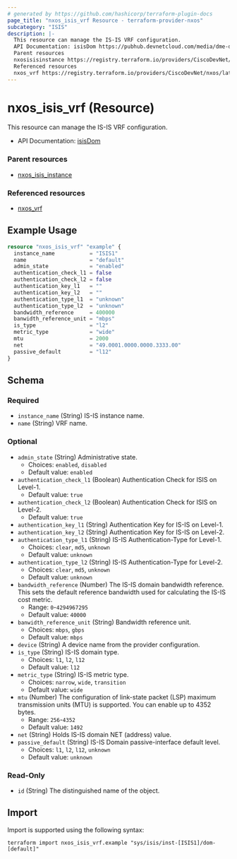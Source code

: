 ```yaml
---
# generated by https://github.com/hashicorp/terraform-plugin-docs
page_title: "nxos_isis_vrf Resource - terraform-provider-nxos"
subcategory: "ISIS"
description: |-
  This resource can manage the IS-IS VRF configuration.
  API Documentation: isisDom https://pubhub.devnetcloud.com/media/dme-docs-10-2-2/docs/Routing%20and%20Forwarding/isis:Dom/
  Parent resources
  nxosisisinstance https://registry.terraform.io/providers/CiscoDevNet/nxos/latest/docs/resources/isis_instance
  Referenced resources
  nxos_vrf https://registry.terraform.io/providers/CiscoDevNet/nxos/latest/docs/resources/vrf
---
```


# nxos_isis_vrf (Resource)

This resource can manage the IS-IS VRF configuration.

- API Documentation: [isisDom](https://pubhub.devnetcloud.com/media/dme-docs-10-2-2/docs/Routing%20and%20Forwarding/isis:Dom/)

### Parent resources

- [nxos_isis_instance](https://registry.terraform.io/providers/CiscoDevNet/nxos/latest/docs/resources/isis_instance)

### Referenced resources

- [nxos_vrf](https://registry.terraform.io/providers/CiscoDevNet/nxos/latest/docs/resources/vrf)

## Example Usage

```terraform
resource "nxos_isis_vrf" "example" {
  instance_name           = "ISIS1"
  name                    = "default"
  admin_state             = "enabled"
  authentication_check_l1 = false
  authentication_check_l2 = false
  authentication_key_l1   = ""
  authentication_key_l2   = ""
  authentication_type_l1  = "unknown"
  authentication_type_l2  = "unknown"
  bandwidth_reference     = 400000
  banwidth_reference_unit = "mbps"
  is_type                 = "l2"
  metric_type             = "wide"
  mtu                     = 2000
  net                     = "49.0001.0000.0000.3333.00"
  passive_default         = "l12"
}
```

<!-- schema generated by tfplugindocs -->
## Schema

### Required

- `instance_name` (String) IS-IS instance name.
- `name` (String) VRF name.

### Optional

- `admin_state` (String) Administrative state.
  - Choices: `enabled`, `disabled`
  - Default value: `enabled`
- `authentication_check_l1` (Boolean) Authentication Check for ISIS on Level-1.
  - Default value: `true`
- `authentication_check_l2` (Boolean) Authentication Check for ISIS on Level-2.
  - Default value: `true`
- `authentication_key_l1` (String) Authentication Key for IS-IS on Level-1.
- `authentication_key_l2` (String) Authentication Key for IS-IS on Level-2.
- `authentication_type_l1` (String) IS-IS Authentication-Type for Level-1.
  - Choices: `clear`, `md5`, `unknown`
  - Default value: `unknown`
- `authentication_type_l2` (String) IS-IS Authentication-Type for Level-2.
  - Choices: `clear`, `md5`, `unknown`
  - Default value: `unknown`
- `bandwidth_reference` (Number) The IS-IS domain bandwidth reference. This sets the default reference bandwidth used for calculating the IS-IS cost metric.
  - Range: `0`-`4294967295`
  - Default value: `40000`
- `banwidth_reference_unit` (String) Bandwidth reference unit.
  - Choices: `mbps`, `gbps`
  - Default value: `mbps`
- `device` (String) A device name from the provider configuration.
- `is_type` (String) IS-IS domain type.
  - Choices: `l1`, `l2`, `l12`
  - Default value: `l12`
- `metric_type` (String) IS-IS metric type.
  - Choices: `narrow`, `wide`, `transition`
  - Default value: `wide`
- `mtu` (Number) The configuration of link-state packet (LSP) maximum transmission units (MTU) is supported. You can enable up to 4352 bytes.
  - Range: `256`-`4352`
  - Default value: `1492`
- `net` (String) Holds IS-IS domain NET (address) value.
- `passive_default` (String) IS-IS Domain passive-interface default level.
  - Choices: `l1`, `l2`, `l12`, `unknown`
  - Default value: `unknown`

### Read-Only

- `id` (String) The distinguished name of the object.

## Import

Import is supported using the following syntax:

```shell
terraform import nxos_isis_vrf.example "sys/isis/inst-[ISIS1]/dom-[default]"
```
